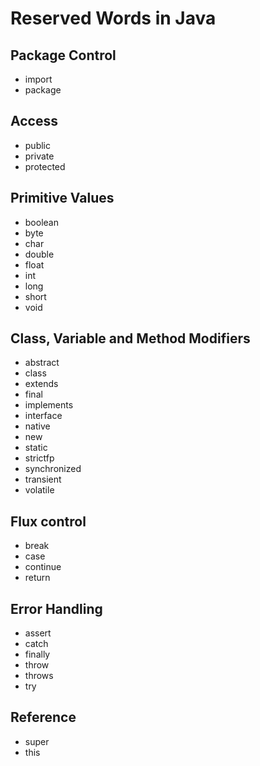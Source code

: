 # Reserved Words in Java

## Package Control
- import
- package

## Access
- public
- private
- protected

## Primitive Values
- boolean
- byte
- char
- double
- float
- int
- long
- short
- void

## Class, Variable and Method Modifiers
- abstract
- class
- extends
- final
- implements
- interface
- native
- new
- static
- strictfp
- synchronized
- transient
- volatile

## Flux control
- break
- case
- continue
- return

## Error Handling
- assert
- catch
- finally
- throw
- throws
- try

## Reference
- super
- this
